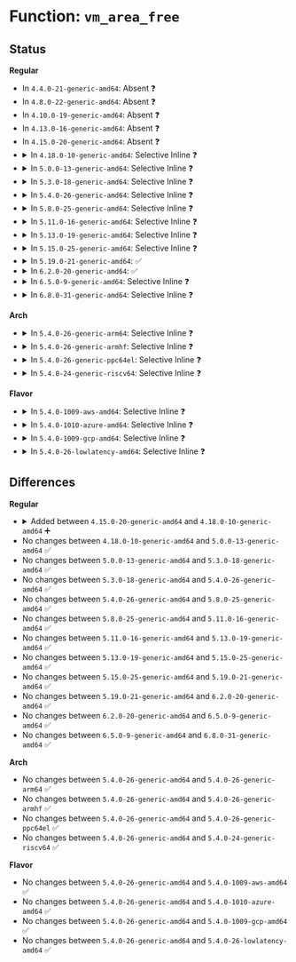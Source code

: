 # Function: <code>vm_area_free</code>

## Status
<b>Regular</b>
<ul>
<li>
In <code>4.4.0-21-generic-amd64</code>: Absent ❓
</li>
<li>
In <code>4.8.0-22-generic-amd64</code>: Absent ❓
</li>
<li>
In <code>4.10.0-19-generic-amd64</code>: Absent ❓
</li>
<li>
In <code>4.13.0-16-generic-amd64</code>: Absent ❓
</li>
<li>
In <code>4.15.0-20-generic-amd64</code>: Absent ❓
</li>
<li>
<details>
<summary>In <code>4.18.0-10-generic-amd64</code>: Selective Inline ❓</summary>

```c
void vm_area_free(struct vm_area_struct * vma)
```

```json
{
  "name": "vm_area_free",
  "collision_type": "Unique Global",
  "inline_type": "Selective",
  "funcs": [
    {
      "addr": 18446744071579417511,
      "name": "vm_area_free",
      "external": true,
      "loc": "kernel/fork.c:336",
      "file": "kernel/fork.c",
      "inline": "not declared, inlined",
      "caller_inline": [
        "kernel/fork.c:copy_mm"
      ],
      "caller_func": [
        "mm/mmap.c:__install_special_mapping",
        "mm/mmap.c:copy_vma",
        "mm/mmap.c:__split_vma",
        "mm/mmap.c:mmap_region",
        "mm/mmap.c:mmap_region",
        "mm/mmap.c:__vma_adjust",
        "mm/mmap.c:remove_vma"
      ]
    }
  ],
  "symbols": [
    {
      "addr": 18446744071579417872,
      "name": "vm_area_free",
      "section": ".text",
      "bind": "STB_GLOBAL",
      "size": 26
    }
  ]
}
```
</details>
</li>
<li>
<details>
<summary>In <code>5.0.0-13-generic-amd64</code>: Selective Inline ❓</summary>

```c
void vm_area_free(struct vm_area_struct * vma)
```

```json
{
  "name": "vm_area_free",
  "collision_type": "Unique Global",
  "inline_type": "Selective",
  "funcs": [
    {
      "addr": 18446744071579448720,
      "name": "vm_area_free",
      "external": true,
      "loc": "kernel/fork.c:355",
      "file": "kernel/fork.c",
      "inline": "not declared, inlined",
      "caller_inline": [],
      "caller_func": [
        "mm/mmap.c:__install_special_mapping",
        "mm/mmap.c:copy_vma",
        "mm/mmap.c:__split_vma",
        "mm/mmap.c:mmap_region",
        "mm/mmap.c:mmap_region",
        "mm/mmap.c:__vma_adjust",
        "mm/mmap.c:remove_vma"
      ]
    }
  ],
  "symbols": [
    {
      "addr": 18446744071579448720,
      "name": "vm_area_free",
      "section": ".text",
      "bind": "STB_GLOBAL",
      "size": 26
    }
  ]
}
```
</details>
</li>
<li>
<details>
<summary>In <code>5.3.0-18-generic-amd64</code>: Selective Inline ❓</summary>

```c
void vm_area_free(struct vm_area_struct * vma)
```

```json
{
  "name": "vm_area_free",
  "collision_type": "Unique Global",
  "inline_type": "Selective",
  "funcs": [
    {
      "addr": 18446744071579466143,
      "name": "vm_area_free",
      "external": true,
      "loc": "kernel/fork.c:361",
      "file": "kernel/fork.c",
      "inline": "not declared, inlined",
      "caller_inline": [
        "kernel/fork.c:dup_mmap"
      ],
      "caller_func": [
        "mm/mmap.c:__install_special_mapping",
        "mm/mmap.c:copy_vma",
        "mm/mmap.c:__split_vma",
        "mm/mmap.c:mmap_region",
        "mm/mmap.c:mmap_region",
        "mm/mmap.c:__vma_adjust",
        "mm/mmap.c:remove_vma"
      ]
    }
  ],
  "symbols": [
    {
      "addr": 18446744071579466928,
      "name": "vm_area_free",
      "section": ".text",
      "bind": "STB_GLOBAL",
      "size": 26
    }
  ]
}
```
</details>
</li>
<li>
<details>
<summary>In <code>5.4.0-26-generic-amd64</code>: Selective Inline ❓</summary>

```c
void vm_area_free(struct vm_area_struct * vma)
```

```json
{
  "name": "vm_area_free",
  "collision_type": "Unique Global",
  "inline_type": "Selective",
  "funcs": [
    {
      "addr": 18446744071579492447,
      "name": "vm_area_free",
      "external": true,
      "loc": "kernel/fork.c:370",
      "file": "kernel/fork.c",
      "inline": "not declared, inlined",
      "caller_inline": [
        "kernel/fork.c:dup_mmap"
      ],
      "caller_func": [
        "mm/mmap.c:__install_special_mapping",
        "mm/mmap.c:copy_vma",
        "mm/mmap.c:__split_vma",
        "mm/mmap.c:mmap_region",
        "mm/mmap.c:mmap_region",
        "mm/mmap.c:__vma_adjust",
        "mm/mmap.c:remove_vma"
      ]
    }
  ],
  "symbols": [
    {
      "addr": 18446744071579493232,
      "name": "vm_area_free",
      "section": ".text",
      "bind": "STB_GLOBAL",
      "size": 26
    }
  ]
}
```
</details>
</li>
<li>
<details>
<summary>In <code>5.8.0-25-generic-amd64</code>: Selective Inline ❓</summary>

```c
void vm_area_free(struct vm_area_struct * vma)
```

```json
{
  "name": "vm_area_free",
  "collision_type": "Unique Global",
  "inline_type": "Selective",
  "funcs": [
    {
      "addr": 18446744071579523028,
      "name": "vm_area_free",
      "external": true,
      "loc": "kernel/fork.c:374",
      "file": "kernel/fork.c",
      "inline": "not declared, inlined",
      "caller_inline": [
        "kernel/fork.c:dup_mmap"
      ],
      "caller_func": [
        "mm/mmap.c:__install_special_mapping",
        "mm/mmap.c:copy_vma",
        "mm/mmap.c:__split_vma",
        "mm/mmap.c:mmap_region",
        "mm/mmap.c:mmap_region",
        "mm/mmap.c:__vma_adjust",
        "mm/mmap.c:remove_vma",
        "fs/exec.c:__bprm_mm_init"
      ]
    }
  ],
  "symbols": [
    {
      "addr": 18446744071579523424,
      "name": "vm_area_free",
      "section": ".text",
      "bind": "STB_GLOBAL",
      "size": 26
    }
  ]
}
```
</details>
</li>
<li>
<details>
<summary>In <code>5.11.0-16-generic-amd64</code>: Selective Inline ❓</summary>

```c
void vm_area_free(struct vm_area_struct * vma)
```

```json
{
  "name": "vm_area_free",
  "collision_type": "Unique Global",
  "inline_type": "Selective",
  "funcs": [
    {
      "addr": 18446744071579504588,
      "name": "vm_area_free",
      "external": true,
      "loc": "kernel/fork.c:377",
      "file": "kernel/fork.c",
      "inline": "not declared, inlined",
      "caller_inline": [
        "kernel/fork.c:dup_mmap"
      ],
      "caller_func": [
        "mm/mmap.c:__install_special_mapping",
        "mm/mmap.c:copy_vma",
        "mm/mmap.c:__split_vma",
        "mm/mmap.c:mmap_region",
        "mm/mmap.c:mmap_region",
        "mm/mmap.c:mmap_region",
        "mm/mmap.c:__vma_adjust",
        "mm/mmap.c:remove_vma",
        "fs/exec.c:__bprm_mm_init"
      ]
    }
  ],
  "symbols": [
    {
      "addr": 18446744071579504976,
      "name": "vm_area_free",
      "section": ".text",
      "bind": "STB_GLOBAL",
      "size": 26
    }
  ]
}
```
</details>
</li>
<li>
<details>
<summary>In <code>5.13.0-19-generic-amd64</code>: Selective Inline ❓</summary>

```c
void vm_area_free(struct vm_area_struct * vma)
```

```json
{
  "name": "vm_area_free",
  "collision_type": "Unique Global",
  "inline_type": "Selective",
  "funcs": [
    {
      "addr": 18446744071579508035,
      "name": "vm_area_free",
      "external": true,
      "loc": "kernel/fork.c:378",
      "file": "kernel/fork.c",
      "inline": "not declared, inlined",
      "caller_inline": [
        "kernel/fork.c:dup_mmap"
      ],
      "caller_func": [
        "mm/mmap.c:__install_special_mapping",
        "mm/mmap.c:copy_vma",
        "mm/mmap.c:__split_vma",
        "mm/mmap.c:mmap_region",
        "mm/mmap.c:mmap_region",
        "mm/mmap.c:__vma_adjust",
        "mm/mmap.c:remove_vma",
        "fs/exec.c:__bprm_mm_init"
      ]
    }
  ],
  "symbols": [
    {
      "addr": 18446744071579508416,
      "name": "vm_area_free",
      "section": ".text",
      "bind": "STB_GLOBAL",
      "size": 26
    }
  ]
}
```
</details>
</li>
<li>
<details>
<summary>In <code>5.15.0-25-generic-amd64</code>: Selective Inline ❓</summary>

```c
void vm_area_free(struct vm_area_struct * vma)
```

```json
{
  "name": "vm_area_free",
  "collision_type": "Unique Global",
  "inline_type": "Selective",
  "funcs": [
    {
      "addr": 18446744071579580699,
      "name": "vm_area_free",
      "external": true,
      "loc": "kernel/fork.c:378",
      "file": "kernel/fork.c",
      "inline": "not declared, inlined",
      "caller_inline": [
        "kernel/fork.c:dup_mmap"
      ],
      "caller_func": [
        "mm/mmap.c:__install_special_mapping",
        "mm/mmap.c:copy_vma",
        "mm/mmap.c:__split_vma",
        "mm/mmap.c:mmap_region",
        "mm/mmap.c:mmap_region",
        "mm/mmap.c:mmap_region",
        "mm/mmap.c:__vma_adjust",
        "mm/mmap.c:remove_vma",
        "fs/exec.c:__bprm_mm_init"
      ]
    }
  ],
  "symbols": [
    {
      "addr": 18446744071579577504,
      "name": "vm_area_free",
      "section": ".text",
      "bind": "STB_GLOBAL",
      "size": 26
    }
  ]
}
```
</details>
</li>
<li>
<details>
<summary>In <code>5.19.0-21-generic-amd64</code>: ✅</summary>

```c
void vm_area_free(struct vm_area_struct * vma)
```

```json
{
  "name": "vm_area_free",
  "collision_type": "Unique Global",
  "inline_type": "No",
  "funcs": [
    {
      "addr": 18446744071579668288,
      "name": "vm_area_free",
      "external": true,
      "loc": "kernel/fork.c:489",
      "file": "kernel/fork.c",
      "inline": "seen, unknown",
      "caller_inline": [],
      "caller_func": [
        "kernel/fork.c:dup_mmap",
        "mm/mmap.c:__install_special_mapping",
        "mm/mmap.c:copy_vma",
        "mm/mmap.c:__split_vma",
        "mm/mmap.c:mmap_region",
        "mm/mmap.c:mmap_region",
        "mm/mmap.c:__vma_adjust",
        "mm/mmap.c:remove_vma",
        "fs/exec.c:alloc_bprm"
      ]
    }
  ],
  "symbols": [
    {
      "addr": 18446744071579668288,
      "name": "vm_area_free",
      "section": ".text",
      "bind": "STB_GLOBAL",
      "size": 100
    }
  ]
}
```
</details>
</li>
<li>
<details>
<summary>In <code>6.2.0-20-generic-amd64</code>: ✅</summary>

```c
void vm_area_free(struct vm_area_struct * vma)
```

```json
{
  "name": "vm_area_free",
  "collision_type": "Unique Global",
  "inline_type": "No",
  "funcs": [
    {
      "addr": 18446744071579788288,
      "name": "vm_area_free",
      "external": true,
      "loc": "kernel/fork.c:487",
      "file": "kernel/fork.c",
      "inline": "seen, unknown",
      "caller_inline": [],
      "caller_func": [
        "kernel/fork.c:dup_mmap",
        "mm/mmap.c:__install_special_mapping",
        "mm/mmap.c:copy_vma",
        "mm/mmap.c:do_brk_flags",
        "mm/mmap.c:mmap_region",
        "mm/mmap.c:mmap_region",
        "mm/mmap.c:__split_vma",
        "mm/mmap.c:__vma_adjust",
        "mm/mmap.c:__vma_adjust",
        "mm/mmap.c:vma_expand",
        "mm/mmap.c:remove_vma",
        "fs/exec.c:alloc_bprm"
      ]
    }
  ],
  "symbols": [
    {
      "addr": 18446744071579788288,
      "name": "vm_area_free",
      "section": ".text",
      "bind": "STB_GLOBAL",
      "size": 93
    }
  ]
}
```
</details>
</li>
<li>
<details>
<summary>In <code>6.5.0-9-generic-amd64</code>: Selective Inline ❓</summary>

```c
void vm_area_free(struct vm_area_struct * vma)
```

```json
{
  "name": "vm_area_free",
  "collision_type": "Unique Global",
  "inline_type": "Selective",
  "funcs": [
    {
      "addr": 18446744071579838954,
      "name": "vm_area_free",
      "external": true,
      "loc": "kernel/fork.c:548",
      "file": "kernel/fork.c",
      "inline": "not declared, inlined",
      "caller_inline": [
        "kernel/fork.c:dup_mmap"
      ],
      "caller_func": [
        "mm/mmap.c:__install_special_mapping",
        "mm/mmap.c:copy_vma",
        "mm/mmap.c:do_brk_flags",
        "mm/mmap.c:mmap_region",
        "mm/mmap.c:mmap_region",
        "mm/mmap.c:__split_vma",
        "mm/mmap.c:vma_complete",
        "mm/mmap.c:vma_complete",
        "mm/mmap.c:remove_vma",
        "fs/exec.c:alloc_bprm"
      ]
    }
  ],
  "symbols": [
    {
      "addr": 18446744071579835824,
      "name": "vm_area_free",
      "section": ".text",
      "bind": "STB_GLOBAL",
      "size": 31
    }
  ]
}
```
</details>
</li>
<li>
<details>
<summary>In <code>6.8.0-31-generic-amd64</code>: Selective Inline ❓</summary>

```c
void vm_area_free(struct vm_area_struct * vma)
```

```json
{
  "name": "vm_area_free",
  "collision_type": "Unique Global",
  "inline_type": "Selective",
  "funcs": [
    {
      "addr": 18446744071579874976,
      "name": "vm_area_free",
      "external": true,
      "loc": "kernel/fork.c:528",
      "file": "kernel/fork.c",
      "inline": "not declared, inlined",
      "caller_inline": [
        "kernel/fork.c:dup_mmap"
      ],
      "caller_func": [
        "mm/mmap.c:__install_special_mapping",
        "mm/mmap.c:copy_vma",
        "mm/mmap.c:do_brk_flags",
        "mm/mmap.c:mmap_region",
        "mm/mmap.c:mmap_region",
        "mm/mmap.c:__split_vma",
        "mm/mmap.c:vma_complete",
        "mm/mmap.c:vma_complete",
        "mm/mmap.c:remove_vma",
        "fs/exec.c:alloc_bprm"
      ]
    }
  ],
  "symbols": [
    {
      "addr": 18446744071579875888,
      "name": "vm_area_free",
      "section": ".text",
      "bind": "STB_GLOBAL",
      "size": 31
    }
  ]
}
```
</details>
</li>
</ul>
<b>Arch</b>
<ul>
<li>
<details>
<summary>In <code>5.4.0-26-generic-arm64</code>: Selective Inline ❓</summary>

```c
void vm_area_free(struct vm_area_struct * vma)
```

```json
{
  "name": "vm_area_free",
  "collision_type": "Unique Global",
  "inline_type": "Selective",
  "funcs": [
    {
      "addr": 18446603336490626060,
      "name": "vm_area_free",
      "external": true,
      "loc": "kernel/fork.c:370",
      "file": "kernel/fork.c",
      "inline": "not declared, inlined",
      "caller_inline": [
        "kernel/fork.c:dup_mmap"
      ],
      "caller_func": [
        "mm/mmap.c:__install_special_mapping",
        "mm/mmap.c:copy_vma",
        "mm/mmap.c:__split_vma",
        "mm/mmap.c:mmap_region",
        "mm/mmap.c:mmap_region",
        "mm/mmap.c:__vma_adjust",
        "mm/mmap.c:remove_vma"
      ]
    }
  ],
  "symbols": [
    {
      "addr": 18446603336490626816,
      "name": "vm_area_free",
      "section": ".text",
      "bind": "STB_GLOBAL",
      "size": 52
    }
  ]
}
```
</details>
</li>
<li>
<details>
<summary>In <code>5.4.0-26-generic-armhf</code>: Selective Inline ❓</summary>

```c
void vm_area_free(struct vm_area_struct * vma)
```

```json
{
  "name": "vm_area_free",
  "collision_type": "Unique Global",
  "inline_type": "Selective",
  "funcs": [
    {
      "addr": 3224704316,
      "name": "vm_area_free",
      "external": true,
      "loc": "kernel/fork.c:370",
      "file": "kernel/fork.c",
      "inline": "not declared, inlined",
      "caller_inline": [
        "kernel/fork.c:dup_mmap"
      ],
      "caller_func": [
        "mm/mmap.c:__install_special_mapping",
        "mm/mmap.c:copy_vma",
        "mm/mmap.c:__split_vma",
        "mm/mmap.c:mmap_region",
        "mm/mmap.c:mmap_region",
        "mm/mmap.c:__vma_adjust",
        "mm/mmap.c:remove_vma",
        "fs/exec.c:__do_execve_file",
        "fs/exec.c:__do_execve_file"
      ]
    }
  ],
  "symbols": [
    {
      "addr": 3224704908,
      "name": "vm_area_free",
      "section": ".text",
      "bind": "STB_GLOBAL",
      "size": 44
    }
  ]
}
```
</details>
</li>
<li>
<details>
<summary>In <code>5.4.0-26-generic-ppc64el</code>: Selective Inline ❓</summary>

```c
void vm_area_free(struct vm_area_struct * vma)
```

```json
{
  "name": "vm_area_free",
  "collision_type": "Unique Global",
  "inline_type": "Selective",
  "funcs": [
    {
      "addr": 13835058055283443876,
      "name": "vm_area_free",
      "external": true,
      "loc": "kernel/fork.c:370",
      "file": "kernel/fork.c",
      "inline": "not declared, inlined",
      "caller_inline": [
        "kernel/fork.c:dup_mmap"
      ],
      "caller_func": [
        "mm/mmap.c:__install_special_mapping",
        "mm/mmap.c:copy_vma",
        "mm/mmap.c:__split_vma",
        "mm/mmap.c:mmap_region",
        "mm/mmap.c:mmap_region",
        "mm/mmap.c:__vma_adjust",
        "mm/mmap.c:remove_vma"
      ]
    }
  ],
  "symbols": [
    {
      "addr": 13835058055283444832,
      "name": "vm_area_free",
      "section": ".text",
      "bind": "STB_GLOBAL",
      "size": 64
    }
  ]
}
```
</details>
</li>
<li>
<details>
<summary>In <code>5.4.0-24-generic-riscv64</code>: Selective Inline ❓</summary>

```c
void vm_area_free(struct vm_area_struct * vma)
```

```json
{
  "name": "vm_area_free",
  "collision_type": "Unique Global",
  "inline_type": "Selective",
  "funcs": [
    {
      "addr": 18446743936271382566,
      "name": "vm_area_free",
      "external": true,
      "loc": "kernel/fork.c:370",
      "file": "kernel/fork.c",
      "inline": "not declared, inlined",
      "caller_inline": [
        "kernel/fork.c:dup_mmap"
      ],
      "caller_func": [
        "mm/mmap.c:__install_special_mapping",
        "mm/mmap.c:copy_vma",
        "mm/mmap.c:__split_vma",
        "mm/mmap.c:mmap_region",
        "mm/mmap.c:mmap_region",
        "mm/mmap.c:__vma_adjust",
        "mm/mmap.c:remove_vma",
        "fs/exec.c:__do_execve_file",
        "fs/exec.c:__do_execve_file"
      ]
    }
  ],
  "symbols": [
    {
      "addr": 18446743936271383288,
      "name": "vm_area_free",
      "section": ".text",
      "bind": "STB_GLOBAL",
      "size": 50
    }
  ]
}
```
</details>
</li>
</ul>
<b>Flavor</b>
<ul>
<li>
<details>
<summary>In <code>5.4.0-1009-aws-amd64</code>: Selective Inline ❓</summary>

```c
void vm_area_free(struct vm_area_struct * vma)
```

```json
{
  "name": "vm_area_free",
  "collision_type": "Unique Global",
  "inline_type": "Selective",
  "funcs": [
    {
      "addr": 18446744071579466111,
      "name": "vm_area_free",
      "external": true,
      "loc": "kernel/fork.c:370",
      "file": "kernel/fork.c",
      "inline": "not declared, inlined",
      "caller_inline": [
        "kernel/fork.c:dup_mmap"
      ],
      "caller_func": [
        "mm/mmap.c:__install_special_mapping",
        "mm/mmap.c:copy_vma",
        "mm/mmap.c:__split_vma",
        "mm/mmap.c:mmap_region",
        "mm/mmap.c:mmap_region",
        "mm/mmap.c:__vma_adjust",
        "mm/mmap.c:remove_vma"
      ]
    }
  ],
  "symbols": [
    {
      "addr": 18446744071579466896,
      "name": "vm_area_free",
      "section": ".text",
      "bind": "STB_GLOBAL",
      "size": 26
    }
  ]
}
```
</details>
</li>
<li>
<details>
<summary>In <code>5.4.0-1010-azure-amd64</code>: Selective Inline ❓</summary>

```c
void vm_area_free(struct vm_area_struct * vma)
```

```json
{
  "name": "vm_area_free",
  "collision_type": "Unique Global",
  "inline_type": "Selective",
  "funcs": [
    {
      "addr": 18446744071579395071,
      "name": "vm_area_free",
      "external": true,
      "loc": "kernel/fork.c:370",
      "file": "kernel/fork.c",
      "inline": "not declared, inlined",
      "caller_inline": [
        "kernel/fork.c:dup_mmap"
      ],
      "caller_func": [
        "mm/mmap.c:__install_special_mapping",
        "mm/mmap.c:copy_vma",
        "mm/mmap.c:__split_vma",
        "mm/mmap.c:mmap_region",
        "mm/mmap.c:mmap_region",
        "mm/mmap.c:__vma_adjust",
        "mm/mmap.c:remove_vma"
      ]
    }
  ],
  "symbols": [
    {
      "addr": 18446744071579395840,
      "name": "vm_area_free",
      "section": ".text",
      "bind": "STB_GLOBAL",
      "size": 26
    }
  ]
}
```
</details>
</li>
<li>
<details>
<summary>In <code>5.4.0-1009-gcp-amd64</code>: Selective Inline ❓</summary>

```c
void vm_area_free(struct vm_area_struct * vma)
```

```json
{
  "name": "vm_area_free",
  "collision_type": "Unique Global",
  "inline_type": "Selective",
  "funcs": [
    {
      "addr": 18446744071579466031,
      "name": "vm_area_free",
      "external": true,
      "loc": "kernel/fork.c:370",
      "file": "kernel/fork.c",
      "inline": "not declared, inlined",
      "caller_inline": [
        "kernel/fork.c:dup_mmap"
      ],
      "caller_func": [
        "mm/mmap.c:__install_special_mapping",
        "mm/mmap.c:copy_vma",
        "mm/mmap.c:__split_vma",
        "mm/mmap.c:mmap_region",
        "mm/mmap.c:mmap_region",
        "mm/mmap.c:__vma_adjust",
        "mm/mmap.c:remove_vma"
      ]
    }
  ],
  "symbols": [
    {
      "addr": 18446744071579466816,
      "name": "vm_area_free",
      "section": ".text",
      "bind": "STB_GLOBAL",
      "size": 26
    }
  ]
}
```
</details>
</li>
<li>
<details>
<summary>In <code>5.4.0-26-lowlatency-amd64</code>: Selective Inline ❓</summary>

```c
void vm_area_free(struct vm_area_struct * vma)
```

```json
{
  "name": "vm_area_free",
  "collision_type": "Unique Global",
  "inline_type": "Selective",
  "funcs": [
    {
      "addr": 18446744071579497775,
      "name": "vm_area_free",
      "external": true,
      "loc": "kernel/fork.c:370",
      "file": "kernel/fork.c",
      "inline": "not declared, inlined",
      "caller_inline": [
        "kernel/fork.c:dup_mmap"
      ],
      "caller_func": [
        "mm/mmap.c:__install_special_mapping",
        "mm/mmap.c:copy_vma",
        "mm/mmap.c:__split_vma",
        "mm/mmap.c:mmap_region",
        "mm/mmap.c:mmap_region",
        "mm/mmap.c:__vma_adjust",
        "mm/mmap.c:remove_vma"
      ]
    }
  ],
  "symbols": [
    {
      "addr": 18446744071579498560,
      "name": "vm_area_free",
      "section": ".text",
      "bind": "STB_GLOBAL",
      "size": 26
    }
  ]
}
```
</details>
</li>
</ul>

## Differences
<b>Regular</b>
<ul>
<li>
<details>
<summary>Added between <code>4.15.0-20-generic-amd64</code> and <code>4.18.0-10-generic-amd64</code> ➕</summary>

```c
void vm_area_free(struct vm_area_struct * vma)
```
</details>
</li>
<li>
No changes between <code>4.18.0-10-generic-amd64</code> and <code>5.0.0-13-generic-amd64</code> ✅
</li>
<li>
No changes between <code>5.0.0-13-generic-amd64</code> and <code>5.3.0-18-generic-amd64</code> ✅
</li>
<li>
No changes between <code>5.3.0-18-generic-amd64</code> and <code>5.4.0-26-generic-amd64</code> ✅
</li>
<li>
No changes between <code>5.4.0-26-generic-amd64</code> and <code>5.8.0-25-generic-amd64</code> ✅
</li>
<li>
No changes between <code>5.8.0-25-generic-amd64</code> and <code>5.11.0-16-generic-amd64</code> ✅
</li>
<li>
No changes between <code>5.11.0-16-generic-amd64</code> and <code>5.13.0-19-generic-amd64</code> ✅
</li>
<li>
No changes between <code>5.13.0-19-generic-amd64</code> and <code>5.15.0-25-generic-amd64</code> ✅
</li>
<li>
No changes between <code>5.15.0-25-generic-amd64</code> and <code>5.19.0-21-generic-amd64</code> ✅
</li>
<li>
No changes between <code>5.19.0-21-generic-amd64</code> and <code>6.2.0-20-generic-amd64</code> ✅
</li>
<li>
No changes between <code>6.2.0-20-generic-amd64</code> and <code>6.5.0-9-generic-amd64</code> ✅
</li>
<li>
No changes between <code>6.5.0-9-generic-amd64</code> and <code>6.8.0-31-generic-amd64</code> ✅
</li>
</ul>
<b>Arch</b>
<ul>
<li>
No changes between <code>5.4.0-26-generic-amd64</code> and <code>5.4.0-26-generic-arm64</code> ✅
</li>
<li>
No changes between <code>5.4.0-26-generic-amd64</code> and <code>5.4.0-26-generic-armhf</code> ✅
</li>
<li>
No changes between <code>5.4.0-26-generic-amd64</code> and <code>5.4.0-26-generic-ppc64el</code> ✅
</li>
<li>
No changes between <code>5.4.0-26-generic-amd64</code> and <code>5.4.0-24-generic-riscv64</code> ✅
</li>
</ul>
<b>Flavor</b>
<ul>
<li>
No changes between <code>5.4.0-26-generic-amd64</code> and <code>5.4.0-1009-aws-amd64</code> ✅
</li>
<li>
No changes between <code>5.4.0-26-generic-amd64</code> and <code>5.4.0-1010-azure-amd64</code> ✅
</li>
<li>
No changes between <code>5.4.0-26-generic-amd64</code> and <code>5.4.0-1009-gcp-amd64</code> ✅
</li>
<li>
No changes between <code>5.4.0-26-generic-amd64</code> and <code>5.4.0-26-lowlatency-amd64</code> ✅
</li>
</ul>
